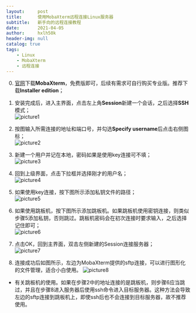 ```yaml
---
layout:     post
title:      使用MobaXterm远程连接Linux服务器
subtitle:   新手向的远程连接教程
date:       2021-04-05
author:     hxlh50k
header-img: null
catalog: true
tags:
    - Linux
    - MobaXterm
    - 远程连接
---
```

0. [官网](https://mobaxterm.mobatek.net/)下载**MobaXterm**，免费版即可，后续有需求可自行购买专业版。推荐下载**Installer edition**；

1. 安装完成后，进入主界面，点击左上角**Session**新建一个会话，之后选择**SSH**模式；    
![picture1](/_post/src/2021-04-05_01/01.jpg)

2. 按图输入所需连接的地址和端口号，并勾选**Specify username**后点击右侧图标；  
![picture2](/_post/src/2021-04-05_01/02.jpg)

3. 新建一个用户并记在本地，密码如果是使用key连接可不填；  
![picture3](/_post/src/2021-04-05_01/03.jpg)

4. 回到上级界面，点击下拉框并选择刚才的用户名；  
![picture4](/_post/src/2021-04-05_01/04.jpg)

5. 如果使用key连接，按下图所示添加私钥文件的路径；  
![picture5](/_post/src/2021-04-05_01/05.jpg)

6. 如果使用跳板机，按下图所示添加跳板机。如果跳板机使用密钥连接，则类似步骤5添加私钥，否则跳过。跳板机密码会在初次连接时要求输入，之后选择记住即可；  
![picture6](/_post/src/2021-04-05_01/06.jpg)

7. 点击OK，回到主界面，双击左侧新建的Session连接服务器；  
![picture7](/_post/src/2021-04-05_01/07.jpg)

8. 连接成功后如图所示，左边为MobaXterm提供的sftp连接，可以进行图形化的文件管理，适合小白使用。
![picture8](/_post/src/2021-04-05_01/08.jpg)

* 有关跳板机的使用。如果在步骤2中的地址连接的是跳板机，则步骤6应当跳过，并且在步骤8进入服务器后使用ssh命令进入目标服务器。这种方法会导致左边的sftp连接到跳板机上，即使ssh后也不会连接到目标服务器，故不推荐使用。